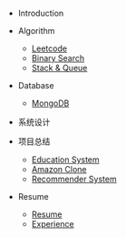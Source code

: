 * Introduction

* Algorithm
    * [Leetcode](/algorithm/Leetcode.md)
	* [Binary Search](/algorithm/binarysearch.md)
    * [Stack & Queue](/algorithm/stackqueue.md)

* Database
    * [MongoDB](/database/mongodb.md)

* 系统设计

* 项目总结
	* [Education System](/projects/education.md)
	* [Amazon Clone](/projects/amazonClone.md)
	* [Recommender System](/projects/recSys.md)

* Resume
	* [Resume](/resume/resume.md)
	* [Experience](/resume/experience.md)
